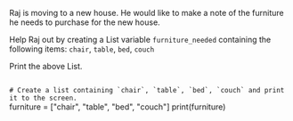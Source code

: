 Raj is moving to a new house. He would like to make a note of the furniture he needs to purchase for the new house. 

Help Raj out by creating a List variable `furniture_needed` containing the following items:
`chair`, `table`, `bed`, `couch`

Print the above List.

<Editor lang="python" type="exercise">
<code>
# Create a list containing `chair`, `table`, `bed`, `couch` and print it to the screen.
</code>

<solution>
furniture = ["chair", "table", "bed", "couch"]
print(furniture)
</solution>
</Editor>